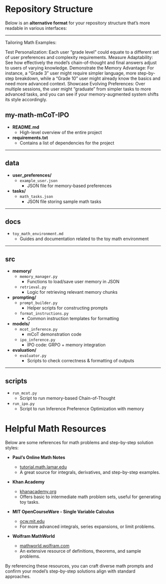 # Repository Structure

Below is an **alternative format** for your repository structure that’s more readable in various interfaces:

---



Tailoring Math Examples: 

Test Personalization: Each user “grade level” could equate to a different set of user preferences and complexity requirements.
Measure Adaptability: See how effectively the model’s chain-of-thought and final answers adjust to users of varying knowledge.
Demonstrate the Memory Advantage: For instance, a “Grade 3” user might require simpler language, more step-by-step breakdown, while a “Grade 10” user might already know the basics and need more advanced context.
Showcase Evolving Preferences: Over multiple sessions, the user might “graduate” from simpler tasks to more advanced tasks, and you can see if your memory-augmented system shifts its style accordingly.


## my-math-mCoT-IPO
- **README.md**  
  - High-level overview of the entire project
- **requirements.txt**  
  - Contains a list of dependencies for the project

---

## data
- **user_preferences/**
  - `example_user.json`  
    - JSON file for memory-based preferences
- **tasks/**
  - `math_tasks.json`  
    - JSON file storing sample math tasks

---

## docs
- `toy_math_environment.md`  
  - Guides and documentation related to the toy math environment

---

## src
- **memory/**
  - `memory_manager.py`  
    - Functions to load/save user memory in JSON
  - `retrieval.py`  
    - Logic for retrieving relevant memory chunks
- **prompting/**
  - `prompt_builder.py`  
    - Helper scripts for constructing prompts
  - `format_instructions.py`  
    - Common instruction templates for formatting
- **models/**
  - `mcot_inference.py`  
    - mCoT demonstration code
  - `ipo_inference.py`  
    - IPO code: GRPO + memory integration
- **evaluation/**
  - `evaluator.py`  
    - Scripts to check correctness & formatting of outputs

---

## scripts
- `run_mcot.py`  
  - Script to run memory-based Chain-of-Thought
- `run_ipo.py`  
  - Script to run Inference Preference Optimization with memory


# Helpful Math Resources

Below are some references for math problems and step-by-step solution styles:

- **Paul’s Online Math Notes**  
  - [tutorial.math.lamar.edu](https://tutorial.math.lamar.edu/)  
  - A great source for integrals, derivatives, and step-by-step examples.

- **Khan Academy**  
  - [khanacademy.org](https://www.khanacademy.org/)  
  - Offers basic to intermediate math problem sets, useful for generating toy tasks.

- **MIT OpenCourseWare - Single Variable Calculus**  
  - [ocw.mit.edu](https://ocw.mit.edu/courses/18-01sc-single-variable-calculus-fall-2010/)  
  - For more advanced integrals, series expansions, or limit problems.

- **Wolfram MathWorld**  
  - [mathworld.wolfram.com](https://mathworld.wolfram.com/)  
  - An extensive resource of definitions, theorems, and sample problems.

By referencing these resources, you can craft diverse math prompts and confirm your model’s step-by-step solutions align with standard approaches.